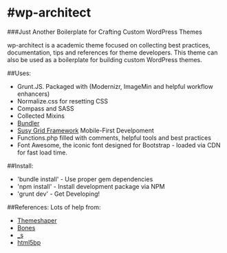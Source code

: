 #wp-architect
============
###Just Another Boilerplate for Crafting Custom WordPress Themes

wp-architect is a academic theme focused on collecting best practices, 
documentation, tips and references for theme developers. This theme can 
also be used as a boilerplate for building custom WordPress themes. 

##Uses:
* Grunt.JS. Packaged with (Modernizr, ImageMin and helpful workflow enhancers)
* Normalize.css for resetting CSS
* Compass and SASS
* Collected Mixins
* [Bundler](http://bundler.io/) 
* [Susy Grid Framework](http://susy.oddbird.net/) Mobile-First Develpoment
* Functions.php filled with comments, helpful tools and best practices
* Font Awesome, the iconic font designed for Bootstrap - loaded via CDN for fast load time.
 
##Install:
* 'bundle install' - Use proper gem dependencies
* 'npm install' - Install development package via NPM
* 'grunt dev' - Get Developing!

##References:
Lots of help from:
* [Themeshaper](http://themeshaper.com/2012/10/22/the-themeshaper-wordpress-theme-tutorial-2nd-edition/)
* [Bones](http://themble.com/bones/)
* [_s](https://github.com/Automattic/_s)
* [html5bp](http://html5boilerplate.com/)
